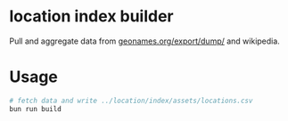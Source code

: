 # location index builder

Pull and aggregate data from [geonames.org/export/dump/](http://download.geonames.org/export/dump/) and wikipedia.

# Usage

```sh
# fetch data and write ../location/index/assets/locations.csv
bun run build
```
